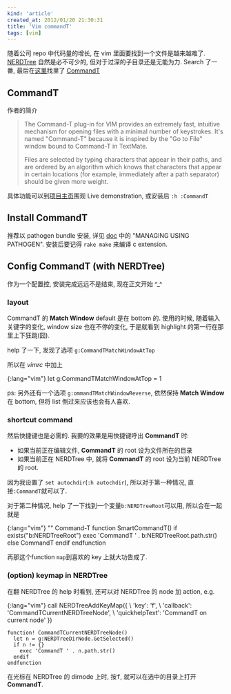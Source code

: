 ```yaml
---
kind: 'article'
created_at: 2012/01/20 21:30:31
title: 'Vim commandT'
tags: [vim]
---
```

随着公司 repo 中代码量的增长, 在 vim 里面要找到一个文件是越来越难了. [NERDTree][] 自然是必不可少的, 但对于过深的子目录还是无能为力. Search 了一番, 最后在[这里](http://stevelosh.com/blog/2010/09/coming-home-to-vim/#peepopen)找里了 [CommandT][]

## CommandT

作者的简介

> The Command-T plug-in for VIM provides an extremely fast, intuitive mechanism for opening files with a minimal number of keystrokes. It's named "Command-T" because it is inspired by the "Go to File" window bound to Command-T in TextMate.
>
> Files are selected by typing characters that appear in their paths, and are ordered by an algorithm which knows that characters that appear in certain locations (for example, immediately after a path separator) should be given more weight.

具体功能可以到[项目主页][CommandT]围观 Live demonstration, 或安装后 `:h :CommandT`

## Install CommandT

推荐以 pathogen bundle 安装, 详见 [doc](http://git.wincent.com/command-t.git/blob_plain/HEAD:/doc/command-t.txt) 中的 "MANAGING USING PATHOGEN".  安装后要记得 `rake make` 来编译 c extension.

## Config CommandT (with NERDTree)

作为一个配置控, 安装完成远远不是结束, 现在正文开始 ^\_^

### layout

CommandT 的 __Match Window__ default 是在 bottom 的. 使用的时候, 随着输入关键字的变化, window size 也在不停的变化, 于是就看到 highlight 的第一行在那里上下狂跳(囧).

help 了一下, 发现了选项 `g:CommandTMatchWindowAtTop`

所以在 *vimrc* 中加上

{:lang="vim"}
    let g:CommandTMatchWindowAtTop = 1

ps: 另外还有一个选项 `g:ommandTMatchWindowReverse`, 依然保持 __Match Window__ 在 bottom, 但将 list 倒过来应该也会有人喜欢.

### shortcut command

然后快捷键也是必需的. 我要的效果是用快捷键呼出 __CommandT__ 时:

* 如果当前正在编辑文件, __CommandT__ 的 root 设为文件所在的目录
* 如果当前正在 NERDTree 中, 就将 __CommandT__ 的 root 设为当前 NERDTree 的 root.

因为我设置了 `set autochdir`(`:h autochdir`), 所以对于第一种情况, 直接`:CommandT`就可以了.

对于第二种情况, help 了一下找到一个变量`b:NERDTreeRoot`可以用, 所以合在一起就是

{:lang="vim"}
    "" Command-T
    function SmartCommandT()
      if exists("b:NERDTreeRoot")
        exec 'CommandT ' . b:NERDTreeRoot.path.str()
      else
        CommandT
      endif
    endfunction

再那这个function `map`到喜欢的 key 上就大功告成了.

### (option) keymap in NERDTree

在翻 NERDTree 的 help 时看到, 还可以对 NERDTree 的 node 加 action, e.g.

{:lang="vim"}
    call NERDTreeAddKeyMap({
        \ 'key': 'f',
        \ 'callback': 'CommandTCurrentNERDTreeNode',
        \ 'quickhelpText': 'CommandT on current node' })

    function! CommandTCurrentNERDTreeNode()
      let n = g:NERDTreeDirNode.GetSelected()
      if n != {}
        exec 'CommandT ' . n.path.str()
      endif
    endfunction

在光标在 NERDTree 的 dirnode 上时, 按<kbd>f</kbd>, 就可以在选中的目录上打开 __CommandT__.


[NERDTree]: https://github.com/scrooloose/nerdtree
[CommandT]: https://wincent.com/products/command-t
